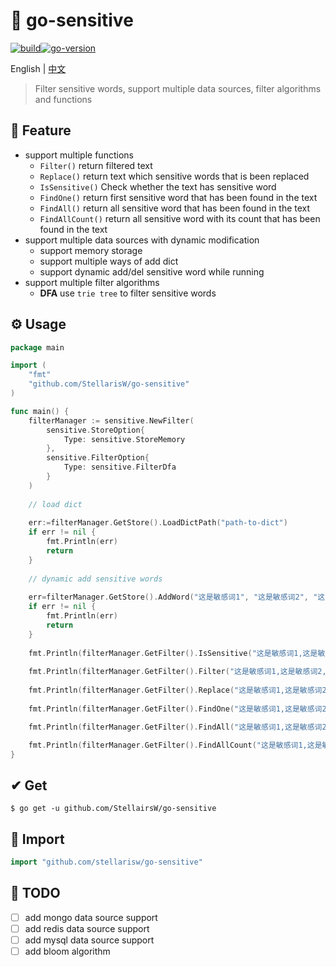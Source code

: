 # 🚫 go-sensitive

[![build](https://img.shields.io/badge/build-0.90-brightgreen)](https://github.com/LanshanTeam/wecqupt)[![go-version](https://img.shields.io/badge/go-~%3D1.19-30dff3?logo=go)](https://github.com/LanshanTeam/wecqupt)

English | [中文](README-zh_cn.md)

> Filter sensitive words, support multiple data sources, filter algorithms and functions

## 🌟 Feature

- support multiple functions
    - `Filter()` return filtered text
    - `Replace()` return text which sensitive words that is been replaced
    - `IsSensitive()` Check whether the text has sensitive word
    - `FindOne()` return first sensitive word that has been found in the text
    - `FindAll()` return all sensitive word that has been found in the text
    - `FindAllCount()` return all sensitive word with its count that has been found in the text
- support multiple data sources with dynamic modification
    - support memory storage
    - support multiple ways of add dict
    - support dynamic add/del sensitive word while running
- support multiple filter algorithms
    - **DFA** use `trie tree`  to filter sensitive words

## ⚙ Usage

```go
package main

import (
	"fmt"
	"github.com/StellarisW/go-sensitive"
)

func main() {
    filterManager := sensitive.NewFilter(
        sensitive.StoreOption{
            Type: sensitive.StoreMemory
        },
        sensitive.FilterOption{
            Type: sensitive.FilterDfa
        }
    )
    
    // load dict
    
    err:=filterManager.GetStore().LoadDictPath("path-to-dict")
    if err != nil {
        fmt.Println(err)
        return
	}
    
    // dynamic add sensitive words
    
    err=filterManager.GetStore().AddWord("这是敏感词1", "这是敏感词2", "这是敏感词3")
    if err != nil {
        fmt.Println(err)
        return
	}
    
    fmt.Println(filterManager.GetFilter().IsSensitive("这是敏感词1,这是敏感词2,这是敏感词3,这是敏感词1,这里没有敏感词"))
    
    fmt.Println(filterManager.GetFilter().Filter("这是敏感词1,这是敏感词2,这是敏感词3,这是敏感词1,这里没有敏感词"))
    
    fmt.Println(filterManager.GetFilter().Replace("这是敏感词1,这是敏感词2,这是敏感词3,这是敏感词1,这里没有敏感词", '*'))
    
    fmt.Println(filterManager.GetFilter().FindOne("这是敏感词1,这是敏感词2,这是敏感词3,这是敏感词1,这里没有敏感词"))

    fmt.Println(filterManager.GetFilter().FindAll("这是敏感词1,这是敏感词2,这是敏感词3,这是敏感词1,这里没有敏感词"))

    fmt.Println(filterManager.GetFilter().FindAllCount("这是敏感词1,这是敏感词2,这是敏感词3,这是敏感词1,这里没有敏感词"))
}
```

## ✔ Get

```
$ go get -u github.com/StellairsW/go-sensitive
```

## 📂 Import

```go
import "github.com/stellarisw/go-sensitive"
```

## 

## 📌 TODO

- [ ] add mongo data source support
- [ ] add redis data source support
- [ ] add mysql data source support
- [ ] add  bloom algorithm
